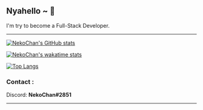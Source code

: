 ## Nyahello ~ 🌸

I'm try to become a Full-Stack Developer.

---

[![NekoChan's GitHub stats](https://github-readme-stats.vercel.app/api?username=NekoChanTaiwan&bg_color=30,BF3150,FF9D93&title_color=fff&text_color=fff&hide_border=true&count_private=true&include_all_commits=true)](https://github.com/anuraghazra/github-readme-stats)

[![NekoChan's wakatime stats](https://github-readme-stats.vercel.app/api/wakatime?username=NekoChanTaiwan&layout=compact&bg_color=30,BF3150,FF9D93&title_color=fff&text_color=fff&hide_border=true)](https://github.com/anuraghazra/github-readme-stats)

[![Top Langs](https://github-readme-stats.vercel.app/api/top-langs/?username=NekoChanTaiwan&layout=compact&bg_color=30,BF3150,FF9D93&title_color=fff&text_color=fff&hide_border=true&hide=Less,HTML,CSS)](https://github.com/anuraghazra/github-readme-stats)

### Contact :

Discord: <b>NekoChan#2851</b>

---
